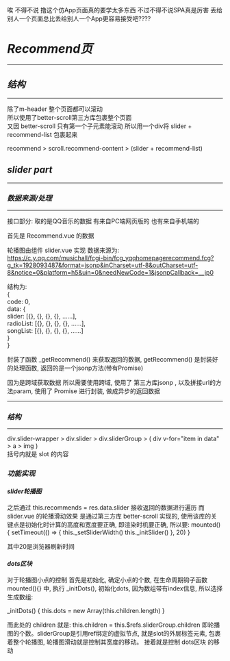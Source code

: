 唉 不得不说 撸这个仿App页面真的要学太多东西
不过不得不说SPA真是厉害
丢给别人一个页面总比丢给别人一个App更容易接受吧????


_<h1>Recommend页</h1>_
***
_<h2>结构</h2>_
***
除了m-header 整个页面都可以滚动  
所以使用了better-scroll第三方库包裹整个页面  
又因 better-scroll 只有第一个子元素能滚动 所以用一个div将 slider + recommend-list 包裹起来  

recommend > scroll.recommend-content > (slider + recommend-list)
_<h2>slider part</h2>_
***
_<h3>数据来源/处理</h3>_
***

接口部分: 取的是QQ音乐的数据 有来自PC端网页版的 也有来自手机端的  

首先是 Recommend.vue 的数据  

轮播图由组件 slider.vue 实现 数据来源为:  
https://c.y.qq.com/musichall/fcgi-bin/fcg_yqqhomepagerecommend.fcg?g_tk=1928093487&format=jsonp&inCharset=utf-8&outCharset=utf-8&notice=0&platform=h5&uin=0&needNewCode=1&jsonpCallback=__jp0  
  
结构为:  
{  
  code: 0,  
  data: {  
    slider: [{}, {}, {}, {}, ......],  
    radioList: [{}, {}, {}, {}, ......],  
    songList: [{}, {}, {}, {}, ......]  
  }  
}  
  
封装了函数 _getRecommend() 来获取返回的数据, getRecommend() 是封装好的处理函数, 返回的是一个jsonp方法(带有Promise)  
  
因为是跨域获取数据 所以需要使用跨域, 使用了 第三方库jsonp , 以及拼接url的方法param, 使用了 Promise 进行封装, 做成异步的返回数据  
  
***
_<h3>结构</h3>_
***
div.slider-wrapper > div.slider > div.sliderGroup > ( div v-for="item in data" > a > img )  
括号内就是 slot 的内容  
  
_<h3>功能实现</h3>_

_<h4>slider轮播图</h4>_

之后通过 this.recommends = res.data.slider 接收返回的数据进行遍历
而 slider.vue 的轮播滑动效果 是通过第三方库 better-scroll 实现的, 使用该库的关键点是初始化时计算的高度和宽度要正确, 即渲染时机要正确, 所以要:
  mounted() {
    setTimeout(() => {
      this._setSliderWidth()
      this._initSlider()
    }, 20)
  }

  其中20是浏览器刷新时间

_<h4>dots区块</h4>_

对于轮播图小点的控制
首先是初始化, 确定小点的个数, 在生命周期钩子函数 mounted(){} 中, 执行 _initDots(), 初始化dots, 因为数组带有index信息, 所以选择生成数组:

  _initDots() {
    this.dots = new Array(this.children.length)
  }

而此处的 children 就是: this.children = this.$refs.sliderGroup.children 即轮播图的个数。sliderGroup是引用ref绑定的虚拟节点, 就是slot的外层标签元素, 包裹着整个轮播图, 轮播图滑动就是控制其宽度的移动。
接着就是控制 dots区块 的移动

